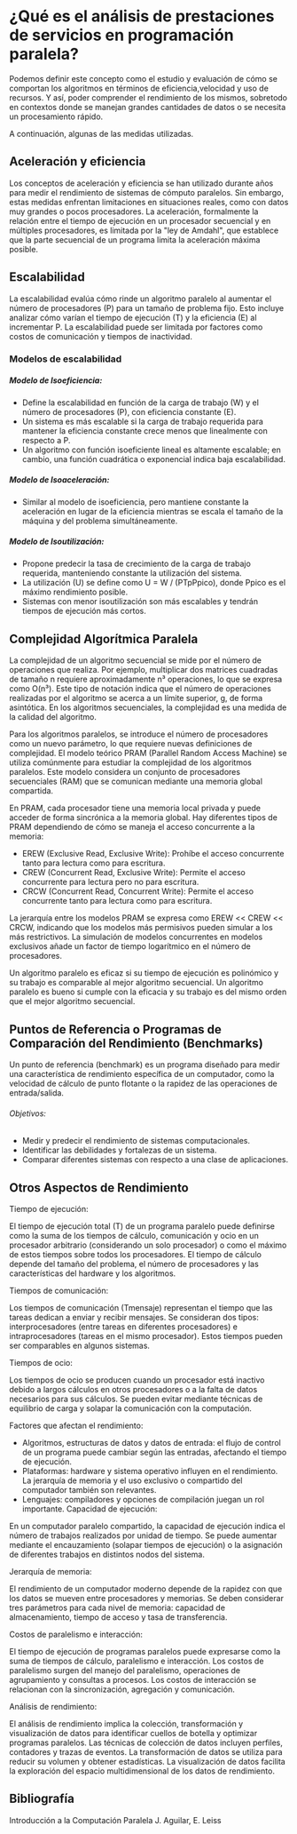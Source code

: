 # ¿Qué es el análisis de prestaciones de servicios en programación paralela?

Podemos definir este concepto como el estudio y evaluación de cómo se comportan los algoritmos en términos de eficiencia,velocidad y uso de recursos. Y así, poder comprender el rendimiento de los mismos, sobretodo en contextos donde se manejan grandes cantidades de datos o se necesita un procesamiento rápido. 

A continuación, algunas de las medidas utilizadas. 

## Aceleración y eficiencia

Los conceptos de aceleración y eficiencia se han utilizado durante años para medir el rendimiento de sistemas de cómputo paralelos. Sin embargo, estas medidas enfrentan limitaciones en situaciones reales, como con datos muy grandes o pocos procesadores. La aceleración, formalmente la relación entre el tiempo de ejecución en un procesador secuencial y en múltiples procesadores, es limitada por la "ley de Amdahl", que establece que la parte secuencial de un programa limita la aceleración máxima posible.

## Escalabilidad

La escalabilidad evalúa cómo rinde un algoritmo paralelo al aumentar el número de procesadores (P) para un tamaño de problema fijo. Esto incluye analizar cómo varían el tiempo de ejecución (T) y la eficiencia (E) al incrementar P. La escalabilidad puede ser limitada por factores como costos de comunicación y tiempos de inactividad.

### Modelos de escalabilidad 

##### Modelo de Isoeficiencia:
- Define la escalabilidad en función de la carga de trabajo (W) y el número de procesadores (P), con eficiencia constante (E).
- Un sistema es más escalable si la carga de trabajo requerida para mantener la eficiencia constante crece menos que linealmente con respecto a P.
- Un algoritmo con función isoeficiente lineal es altamente escalable; en cambio, una función cuadrática o exponencial indica baja escalabilidad.

##### Modelo de Isoaceleración:

- Similar al modelo de isoeficiencia, pero mantiene constante la aceleración en lugar de la eficiencia mientras se escala el tamaño de la máquina y del problema simultáneamente.

##### Modelo de Isoutilización:

- Propone predecir la tasa de crecimiento de la carga de trabajo requerida, manteniendo constante la utilización del sistema.
- La utilización (U) se define como U = W / (PTpPpico), donde Ppico es el máximo rendimiento posible.
- Sistemas con menor isoutilización son más escalables y tendrán tiempos de ejecución más cortos.

## Complejidad Algorítmica Paralela 

La complejidad de un algoritmo secuencial se mide por el número de operaciones que realiza. Por ejemplo, multiplicar dos matrices cuadradas de tamaño n requiere aproximadamente n³ operaciones, lo que se expresa como O(n³). Este tipo de notación indica que el número de operaciones realizadas por el algoritmo se acerca a un límite superior, g, de forma asintótica. En los algoritmos secuenciales, la complejidad es una medida de la calidad del algoritmo.

Para los algoritmos paralelos, se introduce el número de procesadores como un nuevo parámetro, lo que requiere nuevas definiciones de complejidad. El modelo teórico PRAM (Parallel Random Access Machine) se utiliza comúnmente para estudiar la complejidad de los algoritmos paralelos. Este modelo considera un conjunto de procesadores secuenciales (RAM) que se comunican mediante una memoria global compartida.

En PRAM, cada procesador tiene una memoria local privada y puede acceder de forma sincrónica a la memoria global. Hay diferentes tipos de PRAM dependiendo de cómo se maneja el acceso concurrente a la memoria:

- EREW (Exclusive Read, Exclusive Write): Prohíbe el acceso concurrente tanto para lectura como para escritura.
- CREW (Concurrent Read, Exclusive Write): Permite el acceso concurrente para lectura pero no para escritura.
- CRCW (Concurrent Read, Concurrent Write): Permite el acceso concurrente tanto para lectura como para escritura.

La jerarquía entre los modelos PRAM se expresa como EREW << CREW << CRCW, indicando que los modelos más permisivos pueden simular a los más restrictivos. La simulación de modelos concurrentes en modelos exclusivos añade un factor de tiempo logarítmico en el número de procesadores.

Un algoritmo paralelo es eficaz si su tiempo de ejecución es polinómico y su trabajo es comparable al mejor algoritmo secuencial. Un algoritmo paralelo es bueno si cumple con la eficacia y su trabajo es del mismo orden que el mejor algoritmo secuencial.

## Puntos de Referencia o Programas de Comparación del Rendimiento (Benchmarks) 
 Un punto de referencia (benchmark) es un programa diseñado para medir una característica de rendimiento específica de un computador, como la velocidad de cálculo de punto flotante o la rapidez de las operaciones de entrada/salida.
 
 ###### Objetivos:
 
 - Medir y predecir el rendimiento de sistemas computacionales.
- Identificar las debilidades y fortalezas de un sistema.
- Comparar diferentes sistemas con respecto a una clase de aplicaciones.

##  Otros Aspectos de Rendimiento 

Tiempo de ejecución:

El tiempo de ejecución total (T) de un programa paralelo puede definirse como la suma de los tiempos de cálculo, comunicación y ocio en un procesador arbitrario (considerando un solo procesador) o como el máximo de estos tiempos sobre todos los procesadores. El tiempo de cálculo depende del tamaño del problema, el número de procesadores y las características del hardware y los algoritmos.

Tiempos de comunicación:

Los tiempos de comunicación (Tmensaje) representan el tiempo que las tareas dedican a enviar y recibir mensajes. Se consideran dos tipos: interprocesadores (entre tareas en diferentes procesadores) e intraprocesadores (tareas en el mismo procesador). Estos tiempos pueden ser comparables en algunos sistemas.

Tiempos de ocio:

Los tiempos de ocio se producen cuando un procesador está inactivo debido a largos cálculos en otros procesadores o a la falta de datos necesarios para sus cálculos. Se pueden evitar mediante técnicas de equilibrio de carga y solapar la comunicación con la computación.

Factores que afectan el rendimiento:

- Algoritmos, estructuras de datos y datos de entrada: el flujo de control de un programa puede cambiar según las entradas, afectando el tiempo de ejecución.
- Plataformas: hardware y sistema operativo influyen en el rendimiento. La jerarquía de memoria y el uso exclusivo o compartido del computador también son relevantes.
- Lenguajes: compiladores y opciones de compilación juegan un rol importante.
Capacidad de ejecución:

En un computador paralelo compartido, la capacidad de ejecución indica el número de trabajos realizados por unidad de tiempo. Se puede aumentar mediante el encauzamiento (solapar tiempos de ejecución) o la asignación de diferentes trabajos en distintos nodos del sistema.

Jerarquía de memoria:

El rendimiento de un computador moderno depende de la rapidez con que los datos se mueven entre procesadores y memorias. Se deben considerar tres parámetros para cada nivel de memoria: capacidad de almacenamiento, tiempo de acceso y tasa de transferencia.

Costos de paralelismo e interacción:

El tiempo de ejecución de programas paralelos puede expresarse como la suma de tiempos de cálculo, paralelismo e interacción. Los costos de paralelismo surgen del manejo del paralelismo, operaciones de agrupamiento y consultas a procesos. Los costos de interacción se relacionan con la sincronización, agregación y comunicación.

Análisis de rendimiento:

El análisis de rendimiento implica la colección, transformación y visualización de datos para identificar cuellos de botella y optimizar programas paralelos. Las técnicas de colección de datos incluyen perfiles, contadores y trazas de eventos. La transformación de datos se utiliza para reducir su volumen y obtener estadísticas. La visualización de datos facilita la exploración del espacio multidimensional de los datos de rendimiento.



## Bibliografía

Introducción a la Computación Paralela
J. Aguilar, E. Leiss



